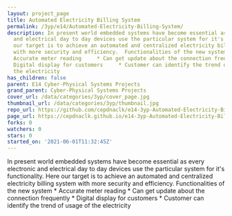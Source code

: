 ```yaml
---
layout: project_page
title: Automated Electricity Billing System
permalink: /3yp/e14/Automated-Electricity-Billing-System/
description: In present world embedded systems have become essential as every electronic
  and electrical day to day devices use the particular system for it's functionality.     Here
  our target is to achieve an automated and centralized electricity billing system
  with more security and efficiency.  Functionalities of the new system          *
  Accurate meter reading     * Can get update about the connection frequently     *
  Digital display for customers     * Customer can identify the trend of usage of
  the electricity
has_children: false
parent: E14 Cyber-Physical Systems Projects
grand_parent: Cyber-Physical Systems Projects
cover_url: /data/categories/3yp/cover_page.jpg
thumbnail_url: /data/categories/3yp/thumbnail.jpg
repo_url: https://github.com/cepdnaclk/e14-3yp-Automated-Electricity-Billing-System
page_url: https://cepdnaclk.github.io/e14-3yp-Automated-Electricity-Billing-System
forks: 0
watchers: 0
stars: 0
started_on: '2021-06-01T11:32:45Z'
---
```


In present world embedded systems have become essential as every electronic and electrical day to day devices use the particular system for it's functionality.     Here our target is to achieve an automated and centralized electricity billing system with more security and efficiency.  Functionalities of the new system          * Accurate meter reading     * Can get update about the connection frequently     * Digital display for customers     * Customer can identify the trend of usage of the electricity